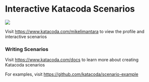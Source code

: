 # Interactive Katacoda Scenarios

[![](http://shields.katacoda.com/katacoda/mikelimantara/count.svg)](https://www.katacoda.com/mikelimantara "Get your profile on Katacoda.com")

Visit https://www.katacoda.com/mikelimantara to view the profile and interactive scenarios

### Writing Scenarios
Visit https://www.katacoda.com/docs to learn more about creating Katacoda scenarios

For examples, visit https://github.com/katacoda/scenario-example
